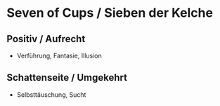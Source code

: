 # Seven of Cups / Sieben der Kelche

## Positiv / Aufrecht

- Verführung, Fantasie, Illusion

## Schattenseite / Umgekehrt

- Selbsttäuschung, Sucht
